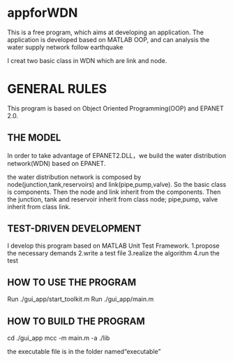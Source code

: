 # appforWDN
This is a free program, which aims at developing an application. The application is developed based on MATLAB OOP, and can analysis the water supply network follow earthquake

I creat two basic class in WDN which are link and node.
# GENERAL RULES
This program is based on Object Oriented Programming(OOP) and EPANET 2.0.

## THE MODEL
In order to take advantage of EPANET2.DLL，we build the water distribution network(WDN) based on EPANET.

the water distribution network is composed by node(junction,tank,reservoirs) and link(pipe,pump,valve). So the basic class is components. Then the node and link inherit from the components. Then the junction, tank and reservoir inherit from class node; pipe,pump, valve inherit from class link.

## TEST-DRIVEN DEVELOPMENT
I develop this program based on MATLAB Unit Test Framework.
1.propose the necessary demands
2.write a test file
3.realize the algorithm
4.run the test
## HOW TO USE THE PROGRAM
Run ./gui_app/start_toolkit.m
Run ./gui_app/main.m
## HOW TO BUILD THE PROGRAM
cd ./gui_app
mcc -m main.m -a ./lib
 
the executable file is in the folder named“executable”